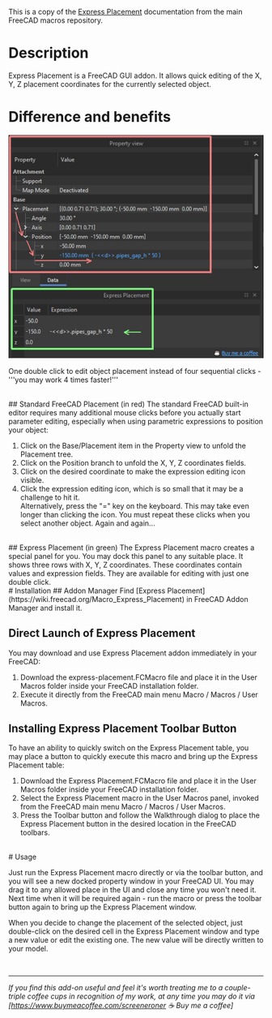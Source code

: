 This is a copy of the [Express Placement](https://wiki.freecad.org/Macro_Express_Placement) documentation from the main FreeCAD macros repository.

# Description
Express Placement is a FreeCAD GUI addon. It allows quick editing of the X, Y, Z placement coordinates for the currently selected object.

# Difference and benefits
[![Standard in red and Express in green](standard_vs_express.png "Standard in red and Express in green")](https://www.buymeacoffee.com/screeneroner)

One double click to edit object placement instead of four sequential clicks - '''you may work 4 times faster!'''

<br>
## Standard FreeCAD Placement (in red)
The standard FreeCAD built-in editor requires many additional mouse clicks before you actually start parameter editing, especially when using parametric expressions to position your object:

1. Click on the Base/Placement item in the Property view to unfold the Placement tree.
2. Click on the Position branch to unfold the X, Y, Z coordinates fields.
3. Click on the desired coordinate to make the expression editing icon visible.
4. Click the expression editing icon, which is so small that it may be a challenge to hit it. <br>Alternatively, press the "=" key on the keyboard. This may take even longer than clicking the icon.
You must repeat these clicks when you select another object. Again and again...

<br>
## Express Placement (in green)
The Express Placement macro creates a special panel for you. You may dock this panel to any suitable place. It shows three rows with X, Y, Z coordinates. These coordinates contain values and expression fields. They are available for editing with just one double click.

<br>
# Installation
## Addon Manager
Find [Express Placement](https://wiki.freecad.org/Macro_Express_Placement) in FreeCAD Addon Manager and install it.

## Direct Launch of Express Placement
You may download and use Express Placement addon immediately in your FreeCAD:

1. Download the express-placement.FCMacro file and place it in the User Macros folder inside your FreeCAD installation folder.
2. Execute it directly from the FreeCAD main menu Macro / Macros / User Macros.

## Installing Express Placement Toolbar Button
To have an ability to quickly switch on the Express Placement table, you may place a button to quickly execute this macro and bring up the Express Placement table:

1. Download the Express Placement.FCMacro file and place it in the User Macros folder inside your FreeCAD installation folder.
2. Select the Express Placement macro in the User Macros panel, invoked from the FreeCAD main menu Macro / Macros / User Macros.
3. Press the Toolbar button and follow the Walkthrough dialog to place the Express Placement button in the desired location in the FreeCAD toolbars.

<br>
# Usage

Just run the Express Placement macro directly or via the toolbar button, and you will see a new docked property window in your FreeCAD UI. You may drag it to any allowed place in the UI and close any time you won't need it. Next time when it will be required again - run the macro or press the toolbar button again to bring up the Express Placement window.

When you decide to change the placement of the selected object, just double-click on the desired cell in the Express Placement window and type a new value or edit the existing one. The new value will be directly written to your model. 

<br><hr><i>If you find this add-on useful and feel it's worth treating me to a couple-triple coffee cups in recognition of my work, at any time you may do it via [https://www.buymeacoffee.com/screeneroner ☕&nbsp;Buy&nbsp;me&nbsp;a&nbsp;coffee]</i>
